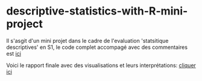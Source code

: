 # descriptive-statistics-with-R-mini-project
Il s'asgit d'un mini projet dans le cadre de l'evaluation 'statsitique descriptives' en S1, le code complet accompagé avec des commentaires est [ici ](https://github.com/Hamid-abdellaoui/descriptive-statistics-with-R-mini-project-/blob/main/R-code%20.R)













Voici le rapport finale avec des visualisations et leurs interprétations: 
[cliquer ici](https://hamid-abdellaoui.github.io/descriptive-statistics-with-R-mini-project)
